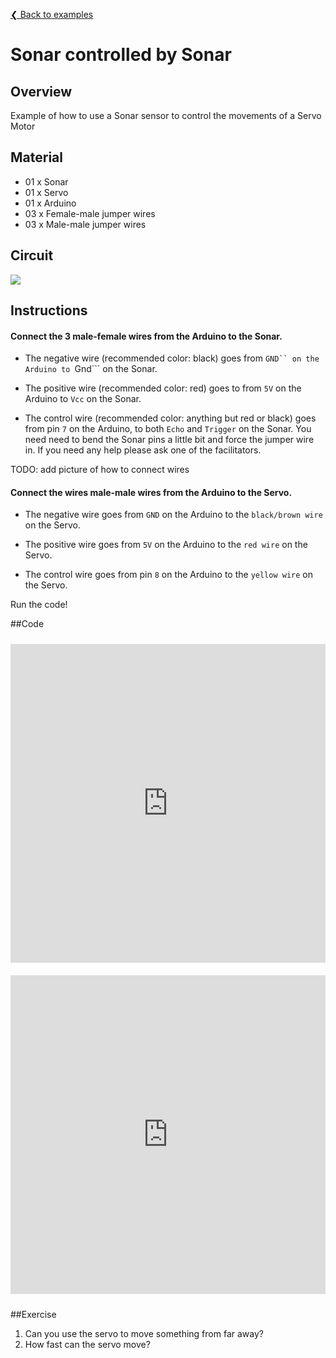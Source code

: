 [❮ Back to examples](#!robotics/code-examples.md)
# Sonar controlled by Sonar

## Overview
Example of how to use a Sonar sensor to control the movements of a Servo Motor

## Material
* 01 x Sonar
* 01 x Servo
* 01 x Arduino
* 03 x Female-male jumper wires
* 03 x Male-male jumper wires

## Circuit
![](https://cloud.githubusercontent.com/assets/122277/4791249/fb961cb0-5dda-11e4-835f-6ae57954251d.png)


## Instructions
#### Connect the 3 male-female wires from the Arduino to the Sonar.

* The negative wire (recommended color: black) goes from ```GND`` on the Arduino to ```Gnd``` on the Sonar.

* The positive wire (recommended color: red) goes to from ```5V``` on the Arduino to ```Vcc``` on the Sonar.

* The control wire (recommended color: anything but red or black) goes from pin ```7``` on the Arduino, to both ```Echo``` and ```Trigger``` on the Sonar. You need need to bend the Sonar pins a little bit and force the jumper wire in. If you need any help please ask one of the facilitators.

TODO: add picture of how to connect wires

#### Connect the wires male-male wires from the Arduino to the Servo.

* The negative wire goes from ```GND``` on the Arduino to the ```black/brown wire``` on the Servo.
 
* The positive wire goes from ```5V``` on the Arduino to the ```red wire``` on the Servo.

* The control wire goes from pin ```8``` on the Arduino to the ```yellow wire``` on the Servo.

Run the code!

##Code
<iframe style="height: 510px; width: 100%; margin: 10px 0 10px;" allowTransparency="true" src="https://codebender.cc/embed/sketch:57083" frameborder="0"></iframe>
<iframe style="height: 510px; width: 100%; margin: 10px 0 10px;" allowTransparency="true" src="https://codebender.cc/embed/serialmonitor" frameborder="0"></iframe>

##Exercise
1. Can you use the servo to move something from far away?
2. How fast can the servo move?
